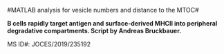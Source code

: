 #MATLAB analysis for vesicle numbers and distance to the MTOC#

**B cells rapidly target antigen and surface-derived MHCII into peripheral degradative compartments.
Script by Andreas Bruckbauer.**

MS ID#: JOCES/2019/235192
